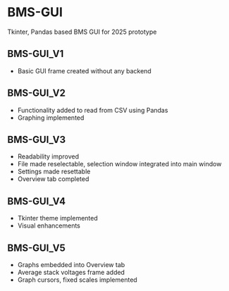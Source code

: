 # BMS-GUI
Tkinter, Pandas based BMS GUI for 2025 prototype
## BMS-GUI_V1
- Basic GUI frame created without any backend
## BMS-GUI_V2
- Functionality added to read from CSV using Pandas
- Graphing implemented
## BMS-GUI_V3
- Readability improved
- File made reselectable, selection window integrated into main window
- Settings made resettable
- Overview tab completed
## BMS-GUI_V4
- Tkinter theme implemented
- Visual enhancements
## BMS-GUI_V5
- Graphs embedded into Overview tab
- Average stack voltages frame added
- Graph cursors, fixed scales implemented
